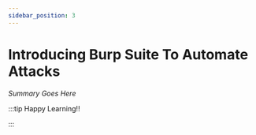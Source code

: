 ```yaml
---
sidebar_position: 3
---
```


# Introducing Burp Suite To Automate Attacks

_Summary Goes Here_

:::tip Happy Learning!!

<QuestButton text="Go To Quest" />

:::


